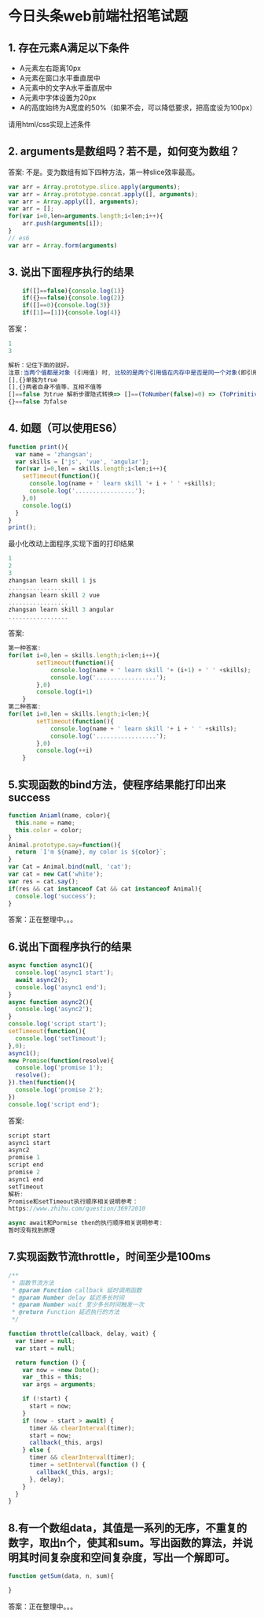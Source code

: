 # 今日头条web前端社招笔试题

## 1. 存在元素A满足以下条件

- A元素左右距离10px
- A元素在窗口水平垂直居中
- A元素中的文字A水平垂直居中
- A元素中字体设置为20px
- A的高度始终为A宽度的50%（如果不会，可以降低要求，把高度设为100px）

请用html/css实现上述条件

## 2. arguments是数组吗？若不是，如何变为数组？

答案: 不是。变为数组有如下四种方法，第一种slice效率最高。

```js
var arr = Array.prototype.slice.apply(arguments);
var arr = Array.prototype.concat.apply([], arguments);
var arr = Array.apply([], arguments);
var arr = [];
for(var i=0,len=arguments.length;i<len;i++){
    arr.push(arguments[i]);
}
// es6
var arr = Array.form(arguments)
```

## 3. 说出下面程序执行的结果

```js
    if([]==false){console.log(1)}
    if({}==false){console.log(2)}
    if([]==0){console.log(3)}
    if([1]==[1]){console.log(4)}
```

答案：

```js
1
3
```

```js
解析：记住下面的就好。
注意:当两个值都是对象 (引用值) 时, 比较的是两个引用值在内存中是否是同一个对象(即引用地址是否相同)
[],{}单独为true
[],{}两者自身不值等，互相不值等
[]==false 为true 解析步骤隐式转换=> []==(ToNumber(false)=0) => (ToPrimitive([])='') == 0 =>(ToNumber('')=0) == 0
{}==false 为false
```

## 4. 如题（可以使用ES6）

```js
function print(){
  var name = 'zhangsan';
  var skills = ['js', 'vue', 'angular'];
  for(var i=0,len = skills.length;i<len;i++){
    setTimeout(function(){
      console.log(name + ' learn skill '+ i + ' ' +skills);
      console.log('.................');
    },0)
    console.log(i)
  }
}
print();
```

最小化改动上面程序,实现下面的打印结果

```js
1
2
3
zhangsan learn skill 1 js
.................
zhangsan learn skill 2 vue
.................
zhangsan learn skill 3 angular
.................
```

答案:

```js
第一种答案:
for(let i=0,len = skills.length;i<len;i++){
        setTimeout(function(){
            console.log(name + ' learn skill '+ (i+1) + ' ' +skills);
            console.log('.................');
        },0)
        console.log(i+1)
    }
第二种答案:
for(let i=0,len = skills.length;i<len;){
        setTimeout(function(){
            console.log(name + ' learn skill '+ i + ' ' +skills);
            console.log('.................');
        },0)
        console.log(++i)
    }
```

## 5.实现函数的bind方法，使程序结果能打印出来success

```js
function Aniaml(name, color){
  this.name = name;
  this.color = color;
}
Animal.prototype.say=function(){
  return `I'm ${name}, my color is ${color}`;
}
var Cat = Animal.bind(null, 'cat');
var cat = new Cat('white');
var res = cat.say();
if(res && cat instanceof Cat && cat instanceof Animal){
  console.log('success');
}
```

答案：正在整理中。。。

## 6.说出下面程序执行的结果

```js
async function async1(){
  console.log('async1 start');
  await async2();
  console.log('async1 end');
}
async function async2(){
  console.log('async2');
}
console.log('script start');
setTimeout(function(){
  console.log('setTimeout');
},0);
async1();
new Promise(function(resolve){
  console.log('promise 1');
  resolve();
}).then(function(){
  console.log('promise 2');
})
console.log('script end');
```

答案:

```js
script start
async1 start
async2
promise 1
script end
promise 2
async1 end
setTimeout
解析:
Promise和setTimeout执行顺序相关说明参考：
https://www.zhihu.com/question/36972010

async await和Pormise then的执行顺序相关说明参考:
暂时没有找到原理
```

## 7.实现函数节流throttle，时间至少是100ms
```js
/**
 * 函数节流方法
 * @param Function callback 延时调用函数
 * @param Number delay 延迟多长时间
 * @param Number wait 至少多长时间触发一次
 * @return Function 延迟执行的方法
 */

function throttle(callback, delay, wait) {
  var timer = null;
  var start = null;

  return function () {
    var now = +new Date();
    var _this = this;
    var args = arguments;

    if (!start) {
      start = now;
    }
    if (now - start > await) {
      timer && clearInterval(timer);
      start = now;
      callback(_this, args)
    } else {
      timer && clearInterval(timer);
      timer = setInterval(function () {
        callback(_this, args);
      }, delay);
    }
  }
}
```

## 8.有一个数组data，其值是一系列的无序，不重复的数字，取出n个，使其和sum。写出函数的算法，并说明其时间复杂度和空间复杂度，写出一个解即可。

```js
function getSum(data, n, sum){

}
```

答案：正在整理中。。。

